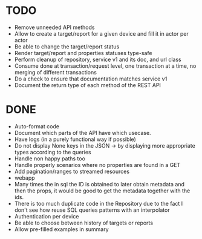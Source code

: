 # TODO

- Remove unneeded API methods
- Allow to create a target/report for a given device and fill it in actor per actor
- Be able to change the target/report status
- Render target/report and properties statuses type-safe
- Perform cleanup of repository, service v1 and its doc, and url class
- Consume done at transaction/request level, one transaction at a time, no merging of different transactions
- Do a check to ensure that documentation matches service v1
- Document the return type of each method of the REST API

# DONE

- Auto-format code
- Document which parts of the API have which usecase.
- Have logs (in a purely functional way if possible)
- Do not display None keys in the JSON -> by displaying more appropriate types according to the queries
- Handle non happy paths too
- Handle properly scenarios where no properties are found in a GET
- Add pagination/ranges to streamed resources
- webapp
- Many times the in sql the ID is obtained to later obtain metadata and then the props, it would be good to get the metadata together with the ids.
- There is too much duplicate code in the Repository due to the fact I don't see how reuse SQL queries patterns with an interpolator
- Authentication per device
- Be able to choose between history of targets or reports
- Allow pre-filled examples in summary
